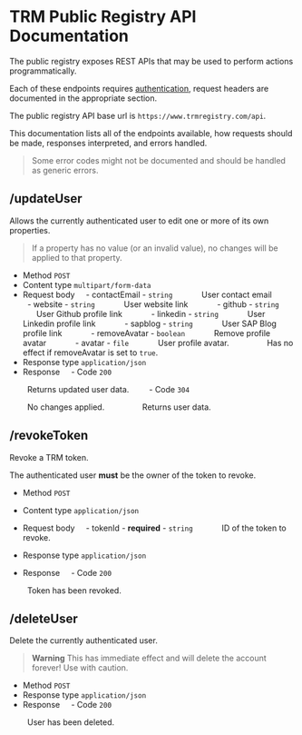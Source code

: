 # TRM Public Registry API Documentation


The public registry exposes REST APIs that may be used to perform actions programmatically.


Each of these endpoints requires [authentication](registry/public/authentication.md), request headers are documented in the appropriate section.


The public registry API base url is `https://www.trmregistry.com/api`.


This documentation lists all of the endpoints available, how requests should be made, responses interpreted, and errors handled.


> Some error codes might not be documented and should be handled as generic errors.


## /updateUser


Allows the currently authenticated user to edit one or more of its own properties.


> If a property has no value (or an invalid value), no changes will be applied to that property.


- Method `POST`
- Content type `multipart/form-data`
- Request body
    - contactEmail - `string`
   
        User contact email
       
    - website - `string`
   
        User website link
       
    - github - `string`
   
        User Github profile link
       
    - linkedin - `string`
   
        User Linkedin profile link
       
    - sapblog - `string`
   
        User SAP Blog profile link
       
    - removeAvatar - `boolean`
   
        Remove profile avatar
       
    - avatar - `file`
   
        User profile avatar.
       
        Has no effect if removeAvatar is set to `true`.
- Response type `application/json`
- Response
    - Code `200`


        Returns updated user data.
   
    - Code `304`


        No changes applied.
       
        Returns user data.


## /revokeToken


Revoke a TRM token.


The authenticated user **must** be the owner of the token to revoke.


- Method `POST`
- Content type `application/json`
- Request body
    - tokenId - **required** - `string`
   
        ID of the token to revoke.


- Response type `application/json`
- Response
    - Code `200`


        Token has been revoked.
   
## /deleteUser


Delete the currently authenticated user.


> **Warning**
This has immediate effect and will delete the account forever!
Use with caution.


- Method `POST`
- Response type `application/json`
- Response
    - Code `200`


        User has been deleted.